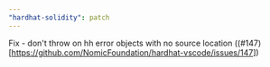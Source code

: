 ```yaml
---
"hardhat-solidity": patch
---
```


Fix - don't throw on hh error objects with no source location ((#147)[https://github.com/NomicFoundation/hardhat-vscode/issues/147])
